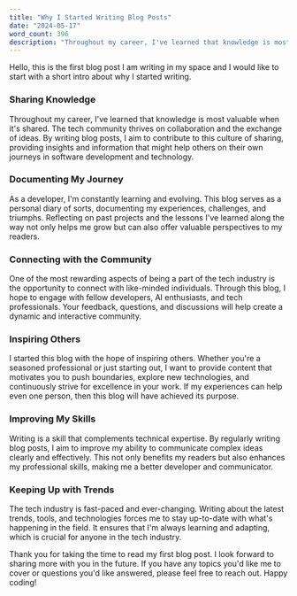 ```yaml
---
title: "Why I Started Writing Blog Posts"
date: "2024-05-17"
word_count: 396
description: "Throughout my career, I've learned that knowledge is most valuable when it's shared. The tech community thrives on collaboration and the exchange of ideas. By writing blog posts, I aim to contribute to this culture of sharing, providing insights and information that might help others on their own journeys in software development and technology."
---
```


Hello, this is the first blog post I am writing in my space and I would like to start with a short intro about why I started writing. 


### Sharing Knowledge

Throughout my career, I've learned that knowledge is most valuable when it's shared. The tech community thrives on collaboration and the exchange of ideas. By writing blog posts, I aim to contribute to this culture of sharing, providing insights and information that might help others on their own journeys in software development and technology.

### Documenting My Journey

As a developer, I'm constantly learning and evolving. This blog serves as a personal diary of sorts, documenting my experiences, challenges, and triumphs. Reflecting on past projects and the lessons I've learned along the way not only helps me grow but can also offer valuable perspectives to my readers.

### Connecting with the Community

One of the most rewarding aspects of being a part of the tech industry is the opportunity to connect with like-minded individuals. Through this blog, I hope to engage with fellow developers, AI enthusiasts, and tech professionals. Your feedback, questions, and discussions will help create a dynamic and interactive community.

### Inspiring Others

I started this blog with the hope of inspiring others. Whether you're a seasoned professional or just starting out, I want to provide content that motivates you to push boundaries, explore new technologies, and continuously strive for excellence in your work. If my experiences can help even one person, then this blog will have achieved its purpose.

### Improving My Skills

Writing is a skill that complements technical expertise. By regularly writing blog posts, I aim to improve my ability to communicate complex ideas clearly and effectively. This not only benefits my readers but also enhances my professional skills, making me a better developer and communicator.

### Keeping Up with Trends

The tech industry is fast-paced and ever-changing. Writing about the latest trends, tools, and technologies forces me to stay up-to-date with what's happening in the field. It ensures that I'm always learning and adapting, which is crucial for anyone in the tech industry.

Thank you for taking the time to read my first blog post. I look forward to sharing more with you in the future. If you have any topics you'd like me to cover or questions you'd like answered, please feel free to reach out. Happy coding!
